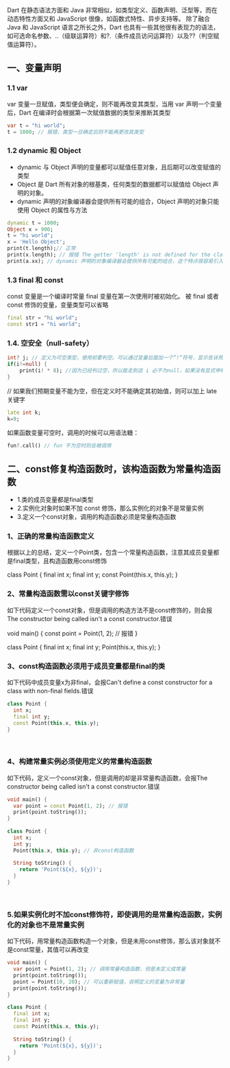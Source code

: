 Dart 在静态语法方面和 Java 非常相似，如类型定义、函数声明、泛型等，而在动态特性方面又和 JavaScript 很像，如函数式特性、异步支持等。
除了融合 Java 和 JavaScript 语言之所长之外，Dart 也具有一些其他很有表现力的语法，如可选命名参数、..（级联运算符）和?.（条件成员访问运算符）以及??（判空赋值运算符）。

## 一、变量声明

### 1.1 var

var 变量一旦赋值，类型便会确定，则不能再改变其类型，当用 var 声明一个变量后，Dart 在编译时会根据第一次赋值数据的类型来推断其类型

```dart
var t = "hi world";
t = 1000; // 报错，类型一旦确定后则不能再更改其类型
```

### 1.2 dynamic 和 Object

- dynamic 与 Object 声明的变量都可以赋值任意对象，且后期可以改变赋值的类型
- Object 是 Dart 所有对象的根基类，任何类型的数据都可以赋值给 Object 声明的对象。
- dynamic 声明的对象编译器会提供所有可能的组合，Object 声明的对象只能使用 Object 的属性与方法

```dart
dynamic t = 1000;
Object x = 900;
t = "hi world";
x = 'Hello Object';
print(t.length);// 正常
print(x.length); // 报错 The getter 'length' is not defined for the class 'Object'
print(a.xx); // dynamic 声明的对象编译器会提供所有可能的组合，这个特点很容易引入一个运行时错误，a是字符串，没有"xx"属性，编译时不会报错，运行时会报错
```

### 1.3 final 和 const

const 变量是一个编译时常量
final 变量在第一次使用时被初始化。
被 final 或者 const 修饰的变量，变量类型可以省略
```dart
final str = "hi world";
const str1 = "hi world";
```
### 1.4. 空安全（null-safety）

```dart
int? j; // 定义为可空类型，使用前要判空。可以通过变量后面加一个”!“符号，显示告诉预处理器它已经不是null了
if(i!=null) {
    print(i! * 8); //因为已经判过空，所以能走到这 i 必不为null，如果没有显式申明，则 IDE 会报错
}
```

// 如果我们预期变量不能为空，但在定义时不能确定其初始值，则可以加上 late 关键字
```dart
late int k;
k=9;
```
如果函数变量可空时，调用的时候可以用语法糖：
```dart
fun?.call() // fun 不为空时则会被调用
```

## 二、const修复构造函数时，该构造函数为常量构造函数

- 1.类的成员变量都是final类型
- 2.实例化对象时如果不加 const 修饰，那么实例化的对象不是常量实例
- 3.定义一个const对象，调用的构造函数必须是常量构造函数

### 1、正确的常量构造函数定义

根据以上的总结，定义一个Point类，包含一个常量构造函数，注意其成员变量都是final类型，且构造函数用const修饰

class Point {
  final int x;
  final int y;
  const Point(this.x, this.y);
}
### 2、常量构造函数需以const关键字修饰
如下代码定义一个const对象，但是调用的构造方法不是const修饰的，则会报The constructor being called isn't a const constructor.错误

void main() {
  const point = Point(1, 2); // 报错
}
 
class Point {
  final int x;
  final int y;
  Point(this.x, this.y);
}
### 3、const构造函数必须用于成员变量都是final的类
如下代码中成员变量x为非final，会报Can't define a const constructor for a class with non-final fields.错误

```dart
class Point {
  int x;
  final int y;
  const Point(this.x, this.y);
}
```
 
### 4、构建常量实例必须使用定义的常量构造函数
如下代码，定义一个const对象，但是调用的却是非常量构造函数，会报The constructor being called isn't a const constructor.错误
```dart
void main() {
  var point = const Point(1, 2); // 报错
  print(point.toString());
}
 
class Point {
  int x;
  int y;
  Point(this.x, this.y); // 非const构造函数
  
  String toString() {
    return 'Point(${x}, ${y})';
  }
}
```
 

### 5.如果实例化时不加const修饰符，即使调用的是常量构造函数，实例化的对象也不是常量实例
如下代码，用常量构造函数构造一个对象，但是未用const修饰，那么该对象就不是const常量，其值可以再改变
```dart
void main() {
  var point = Point(1, 2); // 调用常量构造函数，但是未定义成常量
  print(point.toString());
  point = Point(10, 20); // 可以重新赋值，说明定义的变量为非常量
  print(point.toString());
}
 
class Point {
  final int x;
  final int y;
  const Point(this.x, this.y);
  
  String toString() {
    return 'Point(${x}, ${y})';
  }
}
```
